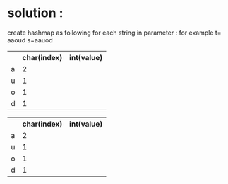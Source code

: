 <h1>solution : </h1>
create hashmap as following for each string in parameter :
for example t= aaoud s=aauod 
 <table>
  <th>
    <th>char(index)</th>
    <th>int(value)</th>
  </th>
  <tr>
    <td>a</td>
    <td>2</td>
  </tr>
   <tr>
    <td>u</td>
    <td>1</td>
  </tr>
  <tr>
    <td>o</td>
    <td>1</td>
  </tr>
    <tr>
    <td>d</td>
    <td>1</td>
  </tr>
</table> 

 <table>
  <th>
    <th>char(index)</th>
    <th>int(value)</th>
  </th>
  <tr>
    <td>a</td>
    <td>2</td>
  </tr>
   <tr>
    <td>u</td>
    <td>1</td>
  </tr>
   <tr>
    <td>o</td>
    <td>1</td>
  </tr>
   <tr>
    <td>d</td>
    <td>1</td>
  </tr>
</table> 
